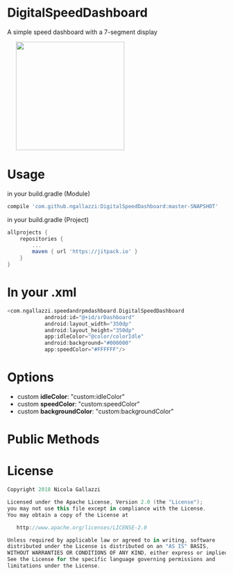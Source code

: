 # DigitalSpeedDashboard

A simple speed dashboard with a 7-segment display
<div>
  <img src="https://raw.githubusercontent.com/ngallazzi/DigitalSpeedDashboard/master/2pivz4.gif" width="250" hspace="20" />
  <br/>
</div>

# Usage

in your build.gradle (Module)
```groovy
compile 'com.github.ngallazzi:DigitalSpeedDashboard:master-SNAPSHOT'
```

in your build.gradle (Project)
```groovy
allprojects {
	repositories {
		...
		maven { url 'https://jitpack.io' }
	}
}
```
# In your .xml
```groovy
<com.ngallazzi.speedandrpmdashboard.DigitalSpeedDashboard
            android:id="@+id/srDashboard"
            android:layout_width="350dp"
            android:layout_height="350dp"
            app:idleColor="@color/colorIdle"
            android:background="#000000"
            app:speedColor="#FFFFFF"/>
```

# Options
 - custom **idleColor**: "custom:idleColor"
 - custom **speedColor**: "custom:speedColor"
 - custom **backgroundColor**: "custom:backgroundColor"
 
# Public Methods

 
 # License
```groovy 
Copyright 2018 Nicola Gallazzi

Licensed under the Apache License, Version 2.0 (the "License");
you may not use this file except in compliance with the License.
You may obtain a copy of the License at

   http://www.apache.org/licenses/LICENSE-2.0

Unless required by applicable law or agreed to in writing, software
distributed under the License is distributed on an "AS IS" BASIS,
WITHOUT WARRANTIES OR CONDITIONS OF ANY KIND, either express or implied.
See the License for the specific language governing permissions and
limitations under the License.
